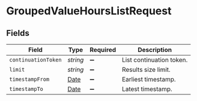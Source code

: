 # GroupedValueHoursListRequest


## Fields

| Field                                                                                         | Type                                                                                          | Required                                                                                      | Description                                                                                   |
| --------------------------------------------------------------------------------------------- | --------------------------------------------------------------------------------------------- | --------------------------------------------------------------------------------------------- | --------------------------------------------------------------------------------------------- |
| `continuationToken`                                                                           | *string*                                                                                      | :heavy_minus_sign:                                                                            | List continuation token.                                                                      |
| `limit`                                                                                       | *string*                                                                                      | :heavy_minus_sign:                                                                            | Results size limit.                                                                           |
| `timestampFrom`                                                                               | [Date](https://developer.mozilla.org/en-US/docs/Web/JavaScript/Reference/Global_Objects/Date) | :heavy_minus_sign:                                                                            | Earliest timestamp.                                                                           |
| `timestampTo`                                                                                 | [Date](https://developer.mozilla.org/en-US/docs/Web/JavaScript/Reference/Global_Objects/Date) | :heavy_minus_sign:                                                                            | Latest timestamp.                                                                             |